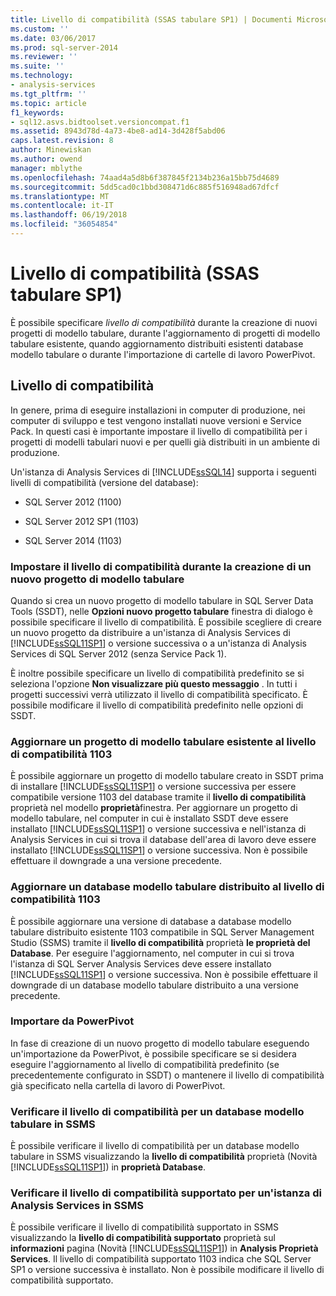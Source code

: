 ```yaml
---
title: Livello di compatibilità (SSAS tabulare SP1) | Documenti Microsoft
ms.custom: ''
ms.date: 03/06/2017
ms.prod: sql-server-2014
ms.reviewer: ''
ms.suite: ''
ms.technology:
- analysis-services
ms.tgt_pltfrm: ''
ms.topic: article
f1_keywords:
- sql12.asvs.bidtoolset.versioncompat.f1
ms.assetid: 8943d78d-4a73-4be8-ad14-3d428f5abd06
caps.latest.revision: 8
author: Minewiskan
ms.author: owend
manager: mblythe
ms.openlocfilehash: 74aad4a5d8b6f387845f2134b236a15bb75d4689
ms.sourcegitcommit: 5dd5cad0c1bbd308471d6c885f516948ad67dfcf
ms.translationtype: MT
ms.contentlocale: it-IT
ms.lasthandoff: 06/19/2018
ms.locfileid: "36054854"
---
```

# <a name="compatibility-level-ssas-tabular-sp1"></a>Livello di compatibilità (SSAS tabulare SP1)
  È possibile specificare *livello di compatibilità* durante la creazione di nuovi progetti di modello tabulare, durante l'aggiornamento di progetti di modello tabulare esistente, quando aggiornamento distribuiti esistenti database modello tabulare o durante l'importazione di cartelle di lavoro PowerPivot.  
  
## <a name="compatibility-level"></a>Livello di compatibilità  
 In genere, prima di eseguire installazioni in computer di produzione, nei computer di sviluppo e test vengono installati nuove versioni e Service Pack. In questi casi è importante impostare il livello di compatibilità per i progetti di modelli tabulari nuovi e per quelli già distribuiti in un ambiente di produzione.  
  
 Un'istanza di Analysis Services di [!INCLUDE[ssSQL14](../../includes/sssql14-md.md)] supporta i seguenti livelli di compatibilità (versione del database):  
  
-   SQL Server 2012 (1100)  
  
-   SQL Server 2012 SP1 (1103)  
  
-   SQL Server 2014 (1103)  
  
### <a name="set-compatibility-level-when-creating-a-new-tabular-model-project"></a>Impostare il livello di compatibilità durante la creazione di un nuovo progetto di modello tabulare  
 Quando si crea un nuovo progetto di modello tabulare in SQL Server Data Tools (SSDT), nelle **Opzioni nuovo progetto tabulare** finestra di dialogo è possibile specificare il livello di compatibilità. È possibile scegliere di creare un nuovo progetto da distribuire a un'istanza di Analysis Services di [!INCLUDE[ssSQL11SP1](../../includes/sssql11sp1-md.md)] o versione successiva o a un'istanza di Analysis Services di SQL Server 2012 (senza Service Pack 1).  
  
 È inoltre possibile specificare un livello di compatibilità predefinito se si seleziona l'opzione **Non visualizzare più questo messaggio** . In tutti i progetti successivi verrà utilizzato il livello di compatibilità specificato. È possibile modificare il livello di compatibilità predefinito nelle opzioni di SSDT.  
  
### <a name="upgrade-an-existing-tabular-model-project-to-1103-compatibility-level"></a>Aggiornare un progetto di modello tabulare esistente al livello di compatibilità 1103  
 È possibile aggiornare un progetto di modello tabulare creato in SSDT prima di installare [!INCLUDE[ssSQL11SP1](../../includes/sssql11sp1-md.md)] o versione successiva per essere compatibile versione 1103 del database tramite il **livello di compatibilità** proprietà nel modello **proprietà**finestra. Per aggiornare un progetto di modello tabulare, nel computer in cui è installato SSDT deve essere installato [!INCLUDE[ssSQL11SP1](../../includes/sssql11sp1-md.md)] o versione successiva e nell'istanza di Analysis Services in cui si trova il database dell'area di lavoro deve essere installato [!INCLUDE[ssSQL11SP1](../../includes/sssql11sp1-md.md)] o versione successiva. Non è possibile effettuare il downgrade a una versione precedente.  
  
### <a name="upgrade-a-deployed-tabular-model-database-to-1103-compatibility-level"></a>Aggiornare un database modello tabulare distribuito al livello di compatibilità 1103  
 È possibile aggiornare una versione di database a database modello tabulare distribuito esistente 1103 compatibile in SQL Server Management Studio (SSMS) tramite il **livello di compatibilità** proprietà **le proprietà del Database**. Per eseguire l'aggiornamento, nel computer in cui si trova l'istanza di SQL Server Analysis Services deve essere installato [!INCLUDE[ssSQL11SP1](../../includes/sssql11sp1-md.md)] o versione successiva. Non è possibile effettuare il downgrade di un database modello tabulare distribuito a una versione precedente.  
  
### <a name="import-from-powerpivot"></a>Importare da PowerPivot  
 In fase di creazione di un nuovo progetto di modello tabulare eseguendo un'importazione da PowerPivot, è possibile specificare se si desidera eseguire l'aggiornamento al livello di compatibilità predefinito (se precedentemente configurato in SSDT) o mantenere il livello di compatibilità già specificato nella cartella di lavoro di PowerPivot.  
  
### <a name="check-compatibility-level-for-a-tabular-model-database-in-ssms"></a>Verificare il livello di compatibilità per un database modello tabulare in SSMS  
 È possibile verificare il livello di compatibilità per un database modello tabulare in SSMS visualizzando la **livello di compatibilità** proprietà (Novità [!INCLUDE[ssSQL11SP1](../../includes/sssql11sp1-md.md)]) in **proprietà Database**.  
  
### <a name="check-supported-compatibility-level-for-an-analysis-services-instance-in-ssms"></a>Verificare il livello di compatibilità supportato per un'istanza di Analysis Services in SSMS  
 È possibile verificare il livello di compatibilità supportato in SSMS visualizzando la **livello di compatibilità supportato** proprietà sul **informazioni** pagina (Novità [!INCLUDE[ssSQL11SP1](../../includes/sssql11sp1-md.md)]) in **Analysis Proprietà Services**. Il livello di compatibilità supportato 1103 indica che SQL Server SP1 o versione successiva è installato. Non è possibile modificare il livello di compatibilità supportato.  
  
  